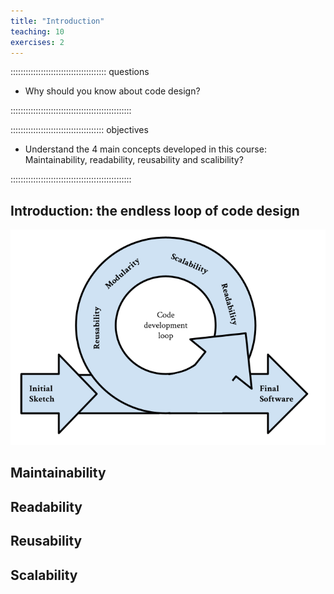 ```yaml
---
title: "Introduction"
teaching: 10
exercises: 2
---
```


:::::::::::::::::::::::::::::::::::::: questions 

- Why should you know about code design?

::::::::::::::::::::::::::::::::::::::::::::::::

::::::::::::::::::::::::::::::::::::: objectives

- Understand the 4 main concepts developed in this course: Maintainability, readability, reusability and scalibility?

::::::::::::::::::::::::::::::::::::::::::::::::

## Introduction: the endless loop of code design



![alt text](Figures/introduction/DesignLoop.png "Code design loop")




## Maintainability

## Readability


## Reusability


## Scalability

[r-markdown]: https://rmarkdown.rstudio.com/
